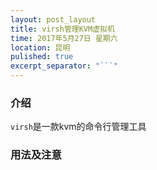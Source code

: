 ```yaml
---
layout: post_layout
title: virsh管理KVM虚拟机
time: 2017年5月27日 星期六
location: 昆明
pulished: true
excerpt_separator: "```"
---
```


### 介绍

`virsh`是一款kvm的命令行管理工具

### 用法及注意

```shell

```